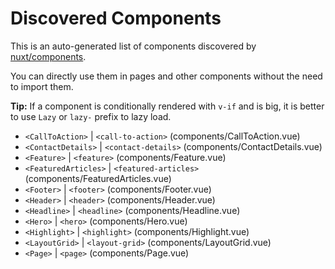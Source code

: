 # Discovered Components

This is an auto-generated list of components discovered by [nuxt/components](https://github.com/nuxt/components).

You can directly use them in pages and other components without the need to import them.

**Tip:** If a component is conditionally rendered with `v-if` and is big, it is better to use `Lazy` or `lazy-` prefix to lazy load.

- `<CallToAction>` | `<call-to-action>` (components/CallToAction.vue)
- `<ContactDetails>` | `<contact-details>` (components/ContactDetails.vue)
- `<Feature>` | `<feature>` (components/Feature.vue)
- `<FeaturedArticles>` | `<featured-articles>` (components/FeaturedArticles.vue)
- `<Footer>` | `<footer>` (components/Footer.vue)
- `<Header>` | `<header>` (components/Header.vue)
- `<Headline>` | `<headline>` (components/Headline.vue)
- `<Hero>` | `<hero>` (components/Hero.vue)
- `<Highlight>` | `<highlight>` (components/Highlight.vue)
- `<LayoutGrid>` | `<layout-grid>` (components/LayoutGrid.vue)
- `<Page>` | `<page>` (components/Page.vue)
